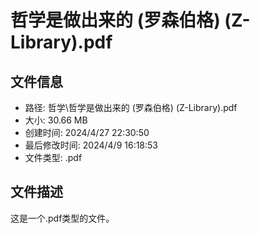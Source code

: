 ﻿# 哲学是做出来的 (罗森伯格) (Z-Library).pdf

## 文件信息
- 路径: 哲学\哲学是做出来的 (罗森伯格) (Z-Library).pdf
- 大小: 30.66 MB
- 创建时间: 2024/4/27 22:30:50
- 最后修改时间: 2024/4/9 16:18:53
- 文件类型: .pdf

## 文件描述
这是一个.pdf类型的文件。

